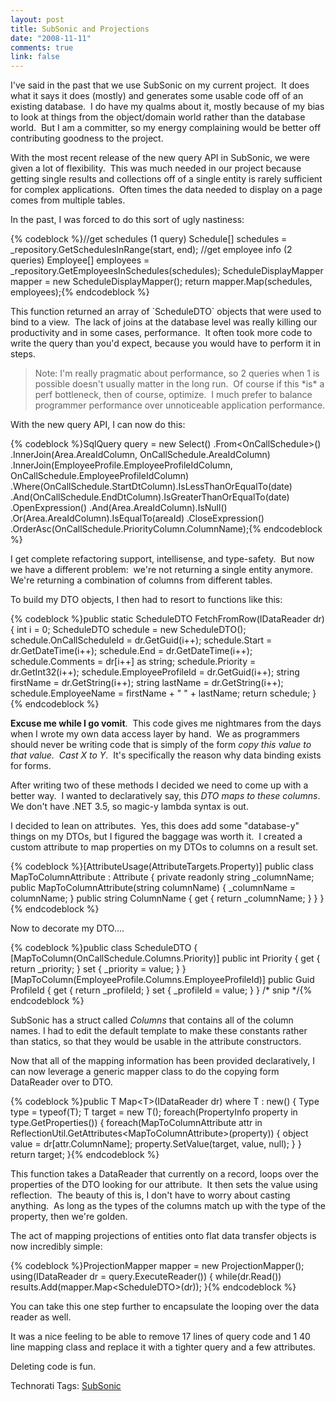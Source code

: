 ```yaml
--- 
layout: post
title: SubSonic and Projections
date: "2008-11-11"
comments: true
link: false
---
```

<p>I've said in the past that we use SubSonic on my current project.&#160; It does what it says it does (mostly) and generates some usable code off of an existing database.&#160; I do have my qualms about it, mostly because of my bias to look at things from the object/domain world rather than the database world.&#160; But I am a committer, so my energy complaining would be better off contributing goodness to the project.</p>  <p>With the most recent release of the new query API in SubSonic, we were given a lot of flexibility.&#160; This was much needed in our project because getting single results and collections off of a single entity is rarely sufficient for complex applications.&#160; Often times the data needed to display on a page comes from multiple tables.</p>  <p>In the past, I was forced to do this sort of ugly nastiness:</p>  {% codeblock %}<span class="rem">//get schedules (1 query)</span>
Schedule[] schedules = _repository.GetSchedulesInRange(start, end);
<span class="rem">//get employee info (2 queries)</span>
Employee[] employees = _repository.GetEmployeesInSchedules(schedules);
ScheduleDisplayMapper mapper = <span class="kwrd">new</span> ScheduleDisplayMapper();
<span class="kwrd">return</span> mapper.Map(schedules, employees);{% endcodeblock %}
<p>This function returned an array of `ScheduleDTO` objects that were used to bind to a view.&#160; The lack of joins at the database level was really killing our productivity and in some cases, performance.&#160; It often took more code to write the query than you'd expect, because you would have to perform it in steps.</p>
<blockquote>
<p>Note: I'm really pragmatic about performance, so 2 queries when 1 is possible doesn't usually matter in the long run.&#160; Of course if this *is* a perf bottleneck, then of course, optimize.&#160; I much prefer to balance programmer performance over unnoticeable application performance.</p>
</blockquote>
<p>With the new query API, I can now do this:</p>
{% codeblock %}SqlQuery query = <span class="kwrd">new</span> Select()
.From&lt;OnCallSchedule&gt;()
.InnerJoin(Area.AreaIdColumn, OnCallSchedule.AreaIdColumn)
.InnerJoin(EmployeeProfile.EmployeeProfileIdColumn, OnCallSchedule.EmployeeProfileIdColumn)
.Where(OnCallSchedule.StartDtColumn).IsLessThanOrEqualTo(date)
.And(OnCallSchedule.EndDtColumn).IsGreaterThanOrEqualTo(date)
.OpenExpression()
.And(Area.AreaIdColumn).IsNull()
.Or(Area.AreaIdColumn).IsEqualTo(areaId)
.CloseExpression()
.OrderAsc(OnCallSchedule.PriorityColumn.ColumnName);{% endcodeblock %}
<p>I get complete refactoring support, intellisense, and type-safety.&#160; But now we have a different problem:&#160; we're not returning a single entity anymore.&#160; We're returning a combination of columns from different tables.</p>
<p>To build my DTO objects, I then had to resort to functions like this:</p>
{% codeblock %}<span class="kwrd">public</span> <span class="kwrd">static</span> ScheduleDTO FetchFromRow(IDataReader dr)
{
<span class="kwrd">int</span> i = 0;
ScheduleDTO schedule = <span class="kwrd">new</span> ScheduleDTO();
schedule.OnCallScheduleId = dr.GetGuid(i++);
schedule.Start = dr.GetDateTime(i++);
schedule.End = dr.GetDateTime(i++);
schedule.Comments = dr[i++] <span class="kwrd">as</span> <span class="kwrd">string</span>;
schedule.Priority = dr.GetInt32(i++);
schedule.EmployeeProfileId = dr.GetGuid(i++);
<span class="kwrd">string</span> firstName = dr.GetString(i++);
<span class="kwrd">string</span> lastName = dr.GetString(i++);
schedule.EmployeeName = firstName + <span class="str">&quot; &quot;</span> + lastName;
<span class="kwrd">return</span> schedule;
}{% endcodeblock %}
<p><strong>Excuse me while I go vomit</strong>.&#160; This code gives me nightmares from the days when I wrote my own data access layer by hand.&#160; We as programmers should never be writing code that is simply of the form <em>copy this value to that value.&#160; Cast X to Y</em>.&#160; It's specifically the reason why data binding exists for forms.</p>
<p>After writing two of these methods I decided we need to come up with a better way.&#160; I wanted to declaratively say, this <em>DTO maps to these columns</em>.&#160; We don't have .NET 3.5, so magic-y lambda syntax is out.</p>
<p>I decided to lean on attributes.&#160; Yes, this does add some &quot;database-y&quot; things on my DTOs, but I figured the baggage was worth it.&#160; I created a custom attribute to map properties on my DTOs to columns on a result set.</p>
<p></p>
{% codeblock %}[AttributeUsage(AttributeTargets.Property)]
<span class="kwrd">public</span> <span class="kwrd">class</span> MapToColumnAttribute : Attribute
{
<span class="kwrd">private</span> <span class="kwrd">readonly</span> <span class="kwrd">string</span> _columnName;
<span class="kwrd">public</span> MapToColumnAttribute(<span class="kwrd">string</span> columnName)
{
_columnName = columnName;
}
<span class="kwrd">public</span> <span class="kwrd">string</span> ColumnName
{
get { <span class="kwrd">return</span> _columnName; }
}
}{% endcodeblock %}
<p></p>
<p>Now to decorate my DTO....</p>
<p></p>
{% codeblock %}<span class="kwrd">public</span> <span class="kwrd">class</span> ScheduleDTO
{
[MapToColumn(OnCallSchedule.Columns.Priority)]
<span class="kwrd">public</span> <span class="kwrd">int</span> Priority
{
get { <span class="kwrd">return</span> _priority; }
set { _priority = <span class="kwrd">value</span>; }
}
[MapToColumn(EmployeeProfile.Columns.EmployeeProfileId)]
<span class="kwrd">public</span> Guid ProfileId
{
get { <span class="kwrd">return</span> _profileId; }
set { _profileId = <span class="kwrd">value</span>; }
}
<span class="rem">/* snip */</span>{% endcodeblock %}
<p></p>
<p>SubSonic has a struct called <em>Columns</em> that contains all of the column names. I had to edit the default template to make these constants rather than statics, so that they would be usable in the attribute constructors.</p>
<p>Now that all of the mapping information has been provided declaratively, I can now leverage a generic mapper class to do the copying form DataReader over to DTO.</p>
<p></p>
{% codeblock %}<span class="kwrd">public</span> T Map&lt;T&gt;(IDataReader dr) <span class="kwrd">where</span> T : <span class="kwrd">new</span>()
{
Type type = <span class="kwrd">typeof</span>(T);
T target = <span class="kwrd">new</span> T();
<span class="kwrd">foreach</span>(PropertyInfo property <span class="kwrd">in</span> type.GetProperties())
{
<span class="kwrd">foreach</span>(MapToColumnAttribute attr <span class="kwrd">in</span> ReflectionUtil.GetAttributes&lt;MapToColumnAttribute&gt;(property))
{
<span class="kwrd">object</span> <span class="kwrd">value</span> = dr[attr.ColumnName];
property.SetValue(target, <span class="kwrd">value</span>, <span class="kwrd">null</span>);
}
}
<span class="kwrd">return</span> target;
}{% endcodeblock %}
<p></p>
<p>This function takes a DataReader that currently on a record, loops over the properties of the DTO looking for our attribute.&#160; It then sets the value using reflection.&#160; The beauty of this is, I don't have to worry about casting anything.&#160; As long as the types of the columns match up with the type of the property, then we're golden.</p>
<p>The act of mapping projections of entities onto flat data transfer objects is now incredibly simple:</p>
<p></p>
{% codeblock %}ProjectionMapper mapper = <span class="kwrd">new</span> ProjectionMapper();
<span class="kwrd">using</span>(IDataReader dr = query.ExecuteReader())
{
<span class="kwrd">while</span>(dr.Read())
results.Add(mapper.Map&lt;ScheduleDTO&gt;(dr));
}{% endcodeblock %}
<p></p>
<p></p>
<p>You can take this one step further to encapsulate the looping over the data reader as well.</p>
<p>It was a nice feeling to be able to remove 17 lines of query code and 1 40 line mapping class and replace it with a tighter query and a few attributes.</p>
<p>Deleting code is fun.</p>
<div class="wlWriterSmartContent" id="scid:0767317B-992E-4b12-91E0-4F059A8CECA8:226b7435-322b-43b9-b942-f3fbbede0838" style="padding-right: 0px; display: inline; padding-left: 0px; padding-bottom: 0px; margin: 0px; padding-top: 0px">Technorati Tags: <a href="http://technorati.com/tags/SubSonic" rel="tag">SubSonic</a></div>
